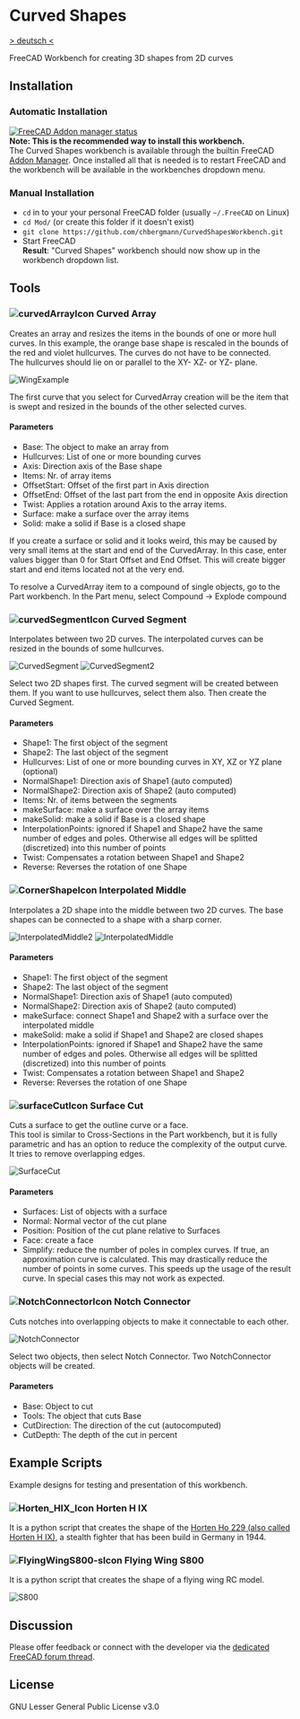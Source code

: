 # Curved Shapes
[> deutsch <](https://github.com/chbergmann/CurvedShapesWorkbench/blob/master/LIESMICH.md) 
   
FreeCAD Workbench for creating 3D shapes from 2D curves
  
## Installation
### Automatic Installation
[![FreeCAD Addon manager status](https://img.shields.io/badge/FreeCAD%20addon%20manager-available-brightgreen)](https://github.com/FreeCAD/FreeCAD-addons)  
**Note: This is the recommended way to install this workbench.**  
The Curved Shapes workbench is available through the builtin FreeCAD [Addon Manager](https://github.com/FreeCAD/FreeCAD-addons#1-builtin-addon-manager).
Once installed all that is needed is to restart FreeCAD and the workbench will be available in the workbenches dropdown menu.

### Manual Installation
- `cd` in to your your personal FreeCAD folder (usually `~/.FreeCAD` on Linux)
- `cd Mod/` (or create this folder if it doesn't exist)
- `git clone https://github.com/chbergmann/CurvedShapesWorkbench.git`
- Start FreeCAD  
**Result**: "Curved Shapes" workbench should now show up in the workbench dropdown list.
  
## Tools
### ![curvedArrayIcon](./Resources/icons/curvedArray.svg) Curved Array
Creates an array and resizes the items in the bounds of one or more hull curves.
In this example, the orange base shape is rescaled in the bounds of the red and violet hullcurves. The curves do not have to be connected.  
The hullcurves should lie on or parallel to the XY- XZ- or YZ- plane.  

![WingExample](Examples/WingExample.png)
  
The first curve that you select for CurvedArray creation will be the item that is swept and resized in the bounds of the other selected curves.

#### Parameters
- Base: The object to make an array from
- Hullcurves: List of one or more bounding curves        
- Axis: Direction axis of the Base shape
- Items: Nr. of array items
- OffsetStart: Offset of the first part in Axis direction
- OffsetEnd: Offset of the last part from the end in opposite Axis direction
- Twist: Applies a rotation around Axis to the array items. 
- Surface: make a surface over the array items
- Solid: make a solid if Base is a closed shape

If you create a surface or solid and it looks weird, this may be caused by very small items at the start and end of the CurvedArray. In this case, enter values bigger than 0 for Start Offset and End Offset. This will create bigger start and end items located not at the very end.

To resolve a CurvedArray item to a compound of single objects, go to the Part workbench. In the Part menu, select Compound -> Explode compound  
  
### ![curvedSegmentIcon](./Resources/icons/curvedSegment.svg) Curved Segment
Interpolates between two 2D curves. The interpolated curves can be resized in the bounds of some hullcurves.  
 
![CurvedSegment](Examples/CurvedSegment.jpg)
![CurvedSegment2](Examples/CurvedSegment2.jpg)

Select two 2D shapes first. The curved segment will be created between them. If you want to use hullcurves, select them also. Then create the Curved Segment.

#### Parameters
- Shape1: The first object of the segment
- Shape2: The last object of the segment
- Hullcurves: List of one or more bounding curves in XY, XZ or YZ plane (optional)       
- NormalShape1: Direction axis of Shape1 (auto computed)
- NormalShape2: Direction axis of Shape2 (auto computed)
- Items: Nr. of items between the segments
- makeSurface: make a surface over the array items
- makeSolid: make a solid if Base is a closed shape
- InterpolationPoints: ignored if Shape1 and Shape2 have the same number of edges and poles. Otherwise all edges will be splitted (discretized) into this number of points  
- Twist: Compensates a rotation between Shape1 and Shape2
- Reverse: Reverses the rotation of one Shape

### ![CornerShapeIcon](./Resources/icons/CornerShape.svg) Interpolated Middle
Interpolates a 2D shape into the middle between two 2D curves. The base shapes can be connected to a shape with a sharp corner.

![InterpolatedMiddle2](Examples/InterpolatedMiddle2.jpg)
![InterpolatedMiddle](Examples/InterpolatedMiddle.jpg)
 
#### Parameters
- Shape1: The first object of the segment
- Shape2: The last object of the segment     
- NormalShape1: Direction axis of Shape1 (auto computed)
- NormalShape2: Direction axis of Shape2 (auto computed)
- makeSurface: connect Shape1 and Shape2 with a surface over the interpolated middle
- makeSolid: make a solid if Shape1 and Shape2 are closed shapes
- InterpolationPoints: ignored if Shape1 and Shape2 have the same number of edges and poles. Otherwise all edges will be splitted (discretized) into this number of points  
- Twist: Compensates a rotation between Shape1 and Shape2
- Reverse: Reverses the rotation of one Shape
  
  
### ![surfaceCutIcon](./Resources/icons/surfaceCut.svg) Surface Cut
Cuts a surface to get the outline curve or a face.  
This tool is similar to Cross-Sections in the Part workbench, but it is fully parametric and has an option to reduce the complexity of the output curve.
It tries to remove overlapping edges.

![SurfaceCut](Examples/SurfaceCut.jpg)

#### Parameters
- Surfaces: List of objects with a surface
- Normal:   Normal vector of the cut plane
- Position: Position of the cut plane relative to Surfaces
- Face:     create a face
- Simplify: reduce the number of poles in complex curves. If true, an approximation curve is calculated. This may drastically reduce the number of points in some curves. This speeds up the usage of the result curve. In special cases this may not work as expected.  
  
  
### ![NotchConnectorIcon](./Resources/icons/NotchConnector.svg) Notch Connector
Cuts notches into overlapping objects to make it connectable to each other.  
  
![NotchConnector](Examples/NotchConnector.jpg)  
  
Select two objects, then select Notch Connector. Two NotchConnector objects will be created.

#### Parameters
- Base:  		Object to cut
- Tools: 		The object that cuts Base   
- CutDirection: The direction of the cut (autocomputed)    
- CutDepth: 	The depth of the cut in percent

## Example Scripts
Example designs for testing and presentation of this workbench.  

### ![Horten_HIX_Icon](./Resources/icons/Horten_HIX.svg) Horten H IX
It is a python script that creates the shape of the [Horten Ho 229 (also called Horten H IX)](https://en.wikipedia.org/wiki/Horten_Ho_229), a stealth fighter that has been build in Germany in 1944.

### ![FlyingWingS800-sIcon](./Resources/icons/FlyingWingS800.svg) Flying Wing S800 
It is a python script that creates the shape of a flying wing RC model.  
  
![S800](Examples/S800.jpg)

## Discussion
Please offer feedback or connect with the developer via the [dedicated FreeCAD forum thread](https://forum.freecadweb.org/viewtopic.php?f=8&t=36989).

## License
GNU Lesser General Public License v3.0
